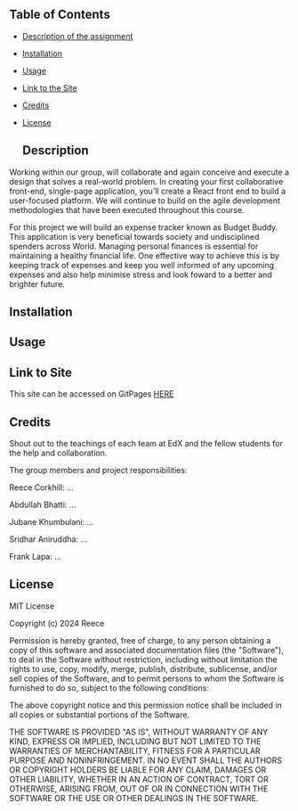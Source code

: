 ## Table of Contents

* [Description of the assignment](#description)
* [Installation](#installation)
* [Usage](#usage)
* [Link to the Site]()
* [Credits](#credits)
* [License](#license)

  ## Description

Working within our group, will collaborate and again conceive and execute a design that solves a real-world problem. In creating your first collaborative front-end, single-page application, you’ll create a React front end to build a user-focused platform. We will continue to build on the agile development methodologies that have been executed throughout this course. 

For this project we will build an expense tracker known as Budget Buddy. This application is very beneficial towards society and undisciplined spenders across World. Managing personal finances is essential for maintaining a healthy financial life. One effective way to achieve this is by keeping track of expenses and keep you well informed of any upcoming expenses and also help minimise stress and look foward to a better and brighter future.

## Installation

## Usage

## Link to Site

This site can be accessed on GitPages [HERE]()

## Credits

Shout out to the teachings of each team at EdX and the fellow students for the help and collaboration.

The group members and project responsibilities:

Reece Corkhill: ...

Abdullah Bhatti: ...

Jubane Khumbulani: ...

Sridhar Aniruddha: ...

Frank Lapa: ...
  

## License

MIT License

Copyright (c) 2024 Reece

Permission is hereby granted, free of charge, to any person obtaining a copy
of this software and associated documentation files (the "Software"), to deal
in the Software without restriction, including without limitation the rights
to use, copy, modify, merge, publish, distribute, sublicense, and/or sell
copies of the Software, and to permit persons to whom the Software is
furnished to do so, subject to the following conditions:

The above copyright notice and this permission notice shall be included in all
copies or substantial portions of the Software.

THE SOFTWARE IS PROVIDED "AS IS", WITHOUT WARRANTY OF ANY KIND, EXPRESS OR
IMPLIED, INCLUDING BUT NOT LIMITED TO THE WARRANTIES OF MERCHANTABILITY,
FITNESS FOR A PARTICULAR PURPOSE AND NONINFRINGEMENT. IN NO EVENT SHALL THE
AUTHORS OR COPYRIGHT HOLDERS BE LIABLE FOR ANY CLAIM, DAMAGES OR OTHER
LIABILITY, WHETHER IN AN ACTION OF CONTRACT, TORT OR OTHERWISE, ARISING FROM,
OUT OF OR IN CONNECTION WITH THE SOFTWARE OR THE USE OR OTHER DEALINGS IN THE
SOFTWARE.
